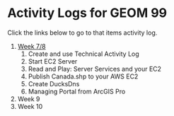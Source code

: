 # Activity Logs for GEOM 99

Click the links below to go to that items activity log. 


1. [Week 7/8](https://github.com/ZacharyMasson/ActivityLogs_99/blob/main/WEEK7_8.md)
    1. Create and use Technical Activity Log
    2. Start EC2 Server
    3. Read and Play: Server Services and your EC2
    4. Publish Canada.shp to your AWS EC2
    5. Create DucksDns
    6. Managing Portal from ArcGIS Pro
2. Week 9
3. Week 10

